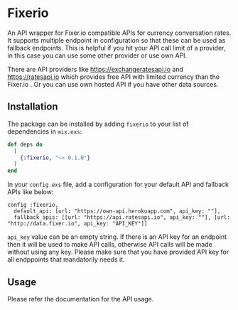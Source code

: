 # Fixerio

An API wrapper for Fixer.io compatible APIs for currency conversation rates.
It supports multiple endpoint in configuration so that these can be used as fallback endpoints. This is helpful if you hit your API call limit of a provider, in this case you can use some other provider or use own API.

There are API providers like https://exchangeratesapi.io and https://ratesapi.io which provides free API with limited currency than the Fixer.io . Or you can use own hosted API if you have other data sources.

## Installation

The package can be installed by adding `fixerio` to your list of dependencies in `mix.exs`:

```elixir
def deps do
  [
    {:fixerio, "~> 0.1.0"}
  ]
end
```

In your `config.exs` file, add a configuration for your default API and fallback APIs like below:

```
config :fixerio,
  default_api: [url: "https://own-api.herokuapp.com", api_key: ""],
  fallback_apis: [[url: "https://api.ratesapi.io", api_key: ""], [url: "http://data.fixer.io", api_key: "API_KEY"]]
```

`api_key` value can be an empty string. If there is an API key for an endpoint then it will be used to make API calls, otherwise API calls will be made without using any key. Please make sure that you have provided API key for all endppoints that mandatorily needs it.

## Usage

Please refer the documentation for the API usage.
